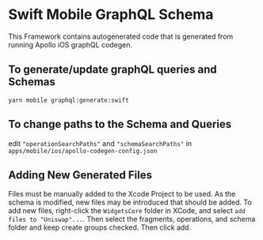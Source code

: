 # Swift Mobile GraphQL Schema

This Framework contains autogenerated code that is generated from running Apollo iOS graphQL codegen.

## To generate/update graphQL queries and Schemas

`yarn mobile graphql:generate:swift`

## To change paths to the Schema and Queries

edit `"operationSearchPaths"` and `"schemaSearchPaths"` in `apps/mobile/ios/apollo-codegen-config.json`

## Adding New Generated Files

Files must be manually added to the Xcode Project to be used. As the schema is modified, new files may be introduced that should be added. To add new files, right-click the `WidgetsCore` folder in XCode, and select `add files to "Uniswap"...`. Then select the fragments, operations, and schema folder and keep create groups checked. Then click add.
